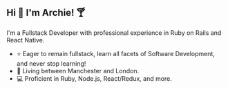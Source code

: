 ## Hi 👋 I'm Archie! 🍸
I'm a Fullstack Developer with professional experience in Ruby on Rails and React Native.

- ⭐ Eager to remain fullstack, learn all facets of Software Development, and never stop learning!
- 💼 Living between Manchester and London.
- 💻 Proficient in Ruby, Node.js, React/Redux, and more.
